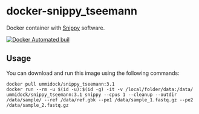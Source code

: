 # docker-snippy_tseemann

Docker container with [Snippy](https://github.com/tseemann/snippy) software.

[![Docker Automated buil](https://img.shields.io/docker/automated/jrottenberg/ffmpeg.svg)](https://hub.docker.com/r/ummidock/snippy_tseemann/)

Usage
-----

You can download and run this image using the following commands:

    docker pull ummidock/snippy_tseemann:3.1
    docker run --rm -u $(id -u):$(id -g) -it -v /local/folder/data:/data/ ummidock/snippy_tseemann:3.1 snippy --cpus 1 --cleanup --outdir /data/sample/ --ref /data/ref.gbk --pe1 /data/sample_1.fastq.gz --pe2 /data/sample_2.fastq.gz
